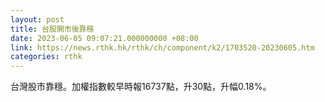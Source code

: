 ```yaml
---
layout: post
title: 台股開市後靠穩
date: 2023-06-05 09:07:21.000000000 +08:00
link: https://news.rthk.hk/rthk/ch/component/k2/1703520-20230605.htm
categories: rthk
---
```


台灣股市靠穩。加權指數較早時報16737點，升30點，升幅0.18%。

